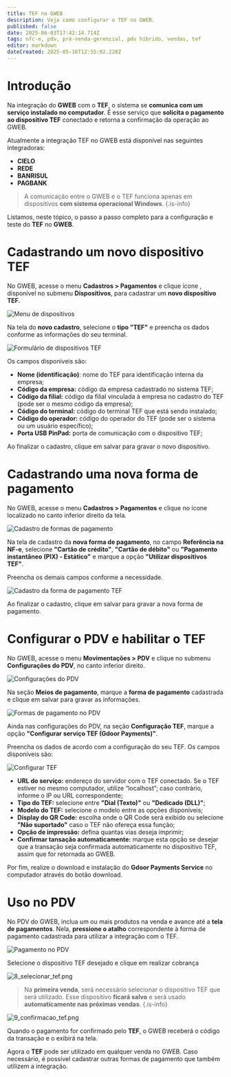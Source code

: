 ```yaml
---
title: TEF no GWEB
description: Veja como configurar o TEF no GWEB.
published: false
date: 2025-06-03T17:42:14.714Z
tags: nfc-e, pdv, pré-venda-gerencial, pdv híbrido, vendas, tef
editor: markdown
dateCreated: 2025-05-16T12:55:02.228Z
---
```


# Introdução

Na integração do **GWEB** com o **TEF**, o sistema se **comunica com um serviço instalado no computador**. É esse serviço que **solicita o pagamento ao dispositivo TEF** conectado e retorna a confirmação da operação ao GWEB.

Atualmente a integração TEF no GWEB está disponível nas seguintes integradoras:

- **CIELO**
- **REDE**
- **BANRISUL**
- **PAGBANK**

> A comunicação entre o GWEB e o TEF funciona apenas em dispositivos **com sistema operacional Windows**.
{.is-info}

Listamos, neste tópico, o passo a passo completo para a configuração e teste do **TEF** no **GWEB**.

# Cadastrando um novo dispositivo TEF

No GWEB, acesse o menu **Cadastros > Pagamentos** e clique ícone <span class="mdi mdi-plus"></span>, disponível no submenu **Dispositivos**, para cadastrar um **novo dispositivo TEF**.

![Menu de dispositivos](/tutoriais/tef/1_menu_cadastro_pagamentos_dispositivos_.png)

Na tela do **novo cadastro**, selecione o **tipo "TEF"** e preencha os dados conforme as informações do seu terminal.

![Formulário de dispositivos TEF](/tutoriais/tef/2_form_dispositivo_tef.png)

Os campos disponíveis são:

- **Nome (identificação)**: nome do TEF para identificação interna da empresa;
- **Código da empresa:** código da empresa cadastrado no sistema TEF;
- **Código da filial:** código da filial vinculada à empresa no cadastro do TEF (pode ser o mesmo código da empresa);
- **Código do terminal:** código do terminal TEF que está sendo instalado;
- **Código do operador:** código do operador do TEF (pode ser o sistema ou um usuário específico);
- **Porta USB PinPad:** porta de comunicação com o dispositivo TEF;

Ao finalizar o cadastro, clique em <span class="mat mat-button mat-accent">salvar</span> para gravar o novo dispositivo.

# Cadastrando uma nova forma de pagamento

No GWEB, acesse o menu **Cadastros > Pagamentos** e clique no ícone <span class="mdi mdi-plus"></span> localizado no canto inferior direito da tela.



![Cadastro de formas de pagamento](/tutoriais/tef/3_menu_cadastro_pagamentos_formas_.png)

Na tela de cadastro da **nova forma de pagamento**, no campo **Referência na NF-e**, selecione **"Cartão de crédito"**, **"Cartão de débito"** ou **"Pagamento instantâneo (PIX) - Estático"** e marque a opção **"Utilizar dispositivos TEF"**.


Preencha os demais campos conforme a necessidade.

![Cadastro da forma de pagamento TEF](/tutoriais/tef/4_form_forma_pagamento_com_tef.png)

Ao finalizar o cadastro, clique em <span class="mat mat-button mat-accent">salvar</span> para gravar a nova forma de pagamento.

# Configurar o PDV e habilitar o TEF
No GWEB, acesse o menu **Movimentações > PDV** e clique no submenu **Configurações do PDV**, no canto inferior direito.

![Configurações do PDV](/tutoriais/tef/5_acessar_config_pdv.png)

Na seção **Meios de pagamento**, marque a **forma de pagamento** cadastrada e clique em <span class="mat mat-button mat-accent">salvar</span> para gravar as informações.

![Formas de pagamento no PDV](/tutoriais/tef/5_1_configurar_formas.png)

Ainda nas configurações do PDV, na seção **Configuração TEF**, marque a opção **"Configurar serviço TEF (Gdoor Payments)"**.


Preencha os dados de acordo com a configuração do seu TEF. Os campos disponíveis são:


![Configurar TEF](/tutoriais/tef/6_configurar_tef_pdv.png)

- **URL do serviço:** endereço do servidor com o TEF conectado. Se o TEF estiver no mesmo computador, utilize “localhost”; caso contrário, informe o IP ou URL correspondente;
- **Tipo do TEF:** selecione entre **"Dial (Texto)"** ou **"Dedicado (DLL)"**;
- **Modelo do TEF:** selecione o modelo entre as opções disponíveis;
- **Display do QR Code:** escolha onde o QR Code será exibido ou selecione **"Não suportado"** caso o TEF não ofereça essa função;
- **Opção de impressão:** defina quantas vias deseja imprimir;
- **Confirmar tansação automaticamente:** marque esta opção se desejar que a transação seja confirmada automaticamente no dispositivo TEF, assim que for retornada ao GWEB.

Por fim, realize o download e instalação do **Gdoor Payments Service** no computador através do botão <span class="mat mat-button mat-accent">download</span>.

# Uso no PDV
No PDV do GWEB, inclua um ou mais produtos na venda e avance até a **tela de pagamentos**. Nela, **pressione o atalho** correspondente à forma de pagamento cadastrada para utilizar a integração com o TEF.


![Pagamento no PDV](/tutoriais/tef/7_pagamento_pdv.png)

Selecione o dispositivo TEF desejado e clique em <span class="mat mat-button">realizar cobrança</span>

![8_selecionar_tef.png](/tutoriais/tef/8_selecionar_tef.png)

> Na **primeira venda**, será necessário selecionar o dispositivo TEF que será utilizado. Esse dispositivo **ficará salvo** e será usado **automaticamente nas próximas vendas**.
{.is-info}

![9_confirmacao_tef.png](/tutoriais/tef/9_confirmacao_tef.png)

Quando o pagamento for confirmado pelo **TEF**, o GWEB receberá o código da transação e o exibirá na tela.

Agora o **TEF** pode ser utilizado em qualquer venda no GWEB. Caso necessário, é possível cadastrar outras formas de pagamento que também utilizem a integração.
